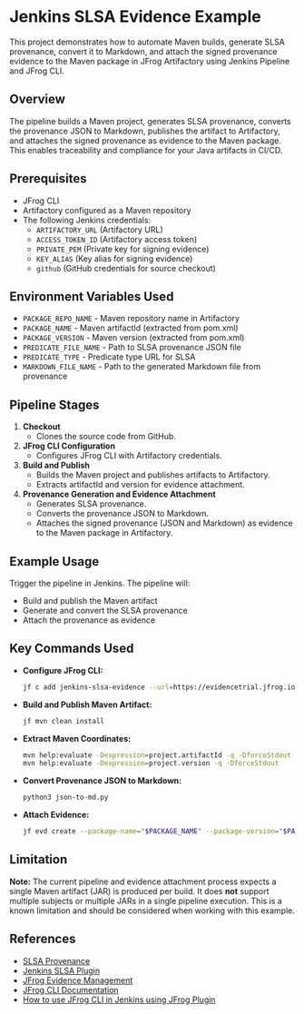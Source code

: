 # Jenkins SLSA Evidence Example

This project demonstrates how to automate Maven builds, generate SLSA provenance, convert it to Markdown, and attach the signed provenance evidence to the Maven package in JFrog Artifactory using Jenkins Pipeline and JFrog CLI.

## Overview

The pipeline builds a Maven project, generates SLSA provenance, converts the provenance JSON to Markdown, publishes the artifact to Artifactory, and attaches the signed provenance as evidence to the Maven package. This enables traceability and compliance for your Java artifacts in CI/CD.

## Prerequisites

- JFrog CLI
- Artifactory configured as a Maven repository
- The following Jenkins credentials:
    - `ARTIFACTORY_URL` (Artifactory URL)
    - `ACCESS_TOKEN_ID` (Artifactory access token)
    - `PRIVATE_PEM` (Private key for signing evidence)
    - `KEY_ALIAS` (Key alias for signing evidence)
    - `github` (GitHub credentials for source checkout)

## Environment Variables Used

- `PACKAGE_REPO_NAME` - Maven repository name in Artifactory
- `PACKAGE_NAME` - Maven artifactId (extracted from pom.xml)
- `PACKAGE_VERSION` - Maven version (extracted from pom.xml)
- `PREDICATE_FILE_NAME` - Path to SLSA provenance JSON file
- `PREDICATE_TYPE` - Predicate type URL for SLSA
- `MARKDOWN_FILE_NAME` - Path to the generated Markdown file from provenance

## Pipeline Stages

1. **Checkout**
    - Clones the source code from GitHub.
2. **JFrog CLI Configuration**
    - Configures JFrog CLI with Artifactory credentials.
3. **Build and Publish**
    - Builds the Maven project and publishes artifacts to Artifactory.
    - Extracts artifactId and version for evidence attachment.
4. **Provenance Generation and Evidence Attachment**
    - Generates SLSA provenance.
    - Converts the provenance JSON to Markdown.
    - Attaches the signed provenance (JSON and Markdown) as evidence to the Maven package in Artifactory.

## Example Usage

Trigger the pipeline in Jenkins. The pipeline will:

- Build and publish the Maven artifact
- Generate and convert the SLSA provenance
- Attach the provenance as evidence

## Key Commands Used

- **Configure JFrog CLI:**
  ```bash
  jf c add jenkins-slsa-evidence --url=https://evidencetrial.jfrog.io --access-token=$ACCESS_TOKEN
  ```
- **Build and Publish Maven Artifact:**
  ```bash
  jf mvn clean install
  ```
- **Extract Maven Coordinates:**
  ```bash
  mvn help:evaluate -Dexpression=project.artifactId -q -DforceStdout
  mvn help:evaluate -Dexpression=project.version -q -DforceStdout
  ```
- **Convert Provenance JSON to Markdown:**
  ```bash
  python3 json-to-md.py
  ```
- **Attach Evidence:**
  ```bash
  jf evd create --package-name="$PACKAGE_NAME" --package-version="$PACKAGE_VERSION" --package-repo-name="$PACKAGE_REPO_NAME" --key="$PRIVATE_PEM" --key-alias="$KEY_ALIAS" --predicate="$PREDICATE_FILE_NAME" --predicate-type="$PREDICATE_TYPE" --markdown="$MARKDOWN_FILE_NAME"
  ```

## Limitation

**Note:** The current pipeline and evidence attachment process expects a single Maven artifact (JAR) is produced per build. It does **not** support multiple subjects or multiple JARs in a single pipeline execution. This is a known limitation and should be considered when working with this example.

## References

- [SLSA Provenance](https://slsa.dev/spec/v1.1/provenance)
- [Jenkins SLSA Plugin](https://plugins.jenkins.io/slsa/)
- [JFrog Evidence Management](https://jfrog.com/help/r/jfrog-artifactory-documentation/evidence-management)
- [JFrog CLI Documentation](https://jfrog.com/getcli/)
- [How to use JFrog CLI in Jenkins using JFrog Plugin](https://jfrog.com/help/r/artifactory-how-to-use-jfrog-cli-in-jenkins-using-jfrog-plugin/artifactory-how-to-use-jfrog-cli-in-jenkins-using-jfrog-plugin)